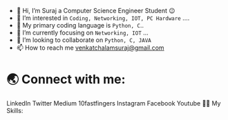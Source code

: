 - 👋 Hi, I’m Suraj a Computer Science Engineer Student 😉
- 👀 I’m interested in `Coding, Networking, IOT, PC Hardware` ....
- 🚀 My primary coding language is `Python, C`..
- 🌱 I’m currently focusing on `Networking, IOT` ...
- 💞️ I’m looking to collaborate on `Python, C, JAVA`
- 📫 How to reach me venkatchalamsuraj@gmail.com


# 🌏 Connect with me:

LinkedIn
Twitter
Medium
10fastfingers
Instagram
Facebook
Youtube
👨‍💻 My Skills:




<!---
suraj-dev-01/suraj-dev-01 is a ✨ special ✨ repository because its `README.md` (this file) appears on your GitHub profile.
You can click the Preview link to take a look at your changes.
--->
